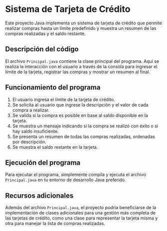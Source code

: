 # Sistema de Tarjeta de Crédito

Este proyecto Java implementa un sistema de tarjeta de crédito que permite realizar compras hasta un límite predefinido y muestra un resumen de las compras realizadas y el saldo restante.

## Descripción del código

El archivo `Principal.java` contiene la clase principal del programa. Aquí se realiza la interacción con el usuario a través de la consola para ingresar el límite de la tarjeta, registrar las compras y mostrar un resumen al final.

## Funcionamiento del programa

1. El usuario ingresa el límite de la tarjeta de crédito.
2. Se solicita al usuario que ingrese la descripción y el valor de cada compra a realizar.
3. Se valida si la compra es posible en base al saldo disponible en la tarjeta.
4. Se muestra un mensaje indicando si la compra se realizó con éxito o si hay saldo insuficiente.
5. Se presenta un resumen de todas las compras realizadas, ordenadas por descripción.
6. Se muestra el saldo restante en la tarjeta.

## Ejecución del programa

Para ejecutar el programa, simplemente compila y ejecuta el archivo `Principal.java` en tu entorno de desarrollo Java preferido.

## Recursos adicionales

Además del archivo `Principal.java`, el proyecto podría beneficiarse de la implementación de clases adicionales para una gestión más completa de las tarjetas de crédito, como una clase para representar la tarjeta misma y otra para manejar la lista de compras realizadas.

